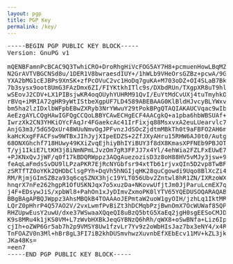 ```yaml
---
layout: pgp
title: PGP Key
permalink: /key/
---
```

<pre>
-----BEGIN PGP PUBLIC KEY BLOCK-----
Version: GnuPG v1

mQENBFamnPcBCAC9Q3TwhiCRO+DroRhgHiVcFOG5AY7H8+pcmuenHowLBqMZgpIc
N2GrAVTVBGCNSd8u/1DER1V8bwraesdIUY+/1hWLb9VHeOrsGZBz+pcwA/9G8NZe
YXA2bMG1cEJBPs9XnSK+zfPcOVuC2vc1HoDq7guKA+M703oDZ+OI4SLaB7Bkc7yg
7b3sysx9oot8UmG3FAzDmx6ZI/FIYKtkhITlc9s/DXbdRUn/TXgpXR8uT9hlafBk
wSEovJ2CDV+LX1PIBsjwKR4oqOUyhYUHRM91QvI/EuYtMdCvUXj4tuTmyhkOh8tE
rBVq+iMRIA72gHR9yWtIStbeXgpUF7LD4589ABEBAAG0KlBldHJvcyBLYWxvZ2lh
bm5ha2lzIDxlbWFpbEBwZXRyb3NrYWwuY29tPokBPgQTAQIAKAUCVqac9wIbAwUJ
AeEzgAYLCQgHAwIGFQgCCQoLBBYCAwECHgECF4AACgkQ+a1pba6hbWBSUAf+MClv
IwrzXk2CN3YHKiOYcFAqJr4FGaekcAc41IrFixjq88MsxvxA2euLUearvlc7ZLux
AnjG3m3/5dG5QxUr48WUuNmvOgJPFvnzJdSOcZjdtmMBkTh0t9aFBFO2AH6me9KB
kaHcKxgFFACFsw9WTBxJIhJyjXIpeEDZS+2ZfJXyAHru15RHW6AJ0t0/AutgYQfH
68ONXGhchf718HUwy49KXiZvqEjhiyBhIYiBUY3f8dX8KmasXPFNEb9PBJOTzK0/
T/yj1IkiE7LtKH3j8iNmNPmLJvzOm7gR3FFJJ7x4Yl/4ehWia2FZLFxEUwE7mvD5
+PJKNxQvJjWF/q0f17kBDQRWppz3AQgAuezozisD3z8oH88HV5vMJy3jsw+9iS8Q
feAqLaFmdsSvDU9lLPzaPKR7EjRcNYGbfsr94xtTb61rjvxQIn5D2vp8TwBFcd3n
zSRTfTZ0oYKk2QHDbClsgPYh+DqVh5hNGIjqHK28quCgowdi9Uqo8BlXcZi4uqJg
RM/RjmjGImSZBza93q6cqSZNX3hjc19YLT056Ubv2Zntwl8hR1ZN/IXRzoWXMyho
hnqrX7nFe262hgpR1OfUSKNJqx7o5xuzDa+NKovwUfjtJm0JjParuLcmEX7qbt0V
j4F+EDsywJiS/xpbWl8+PahOn1xJyDImvZxmoPK0lYTV65YQEDUSOQARAQABiQEl
BBgBAgAPBQJWppz3AhsMBQkB4TOAAAoJEPmtaW2uoW1gyOIH/jzhLq1IktMR5i8U
LQrZ0pHhrP4Q57AO2V/2vxLwmfPvBiZt3hDCMqbPzjBwnOmX7OcWUWaf85QPiAOI
RHZUpwEusY2uwU/dxe37WSwaaXQqeQI8uBzQ5btG5XaEq2jgH0sgEESoCMJDmh5r
K9s8MRu4k1jKS0VM+L7zWvbHXBkJeqGYBNzQ6hRh/qWX8+oSwBNfa+Liz6IpiyzA
cjIh+oZWP6Gr5ab7h2p9VMSY8Uw1fzvLr7Yv9z2oWbHIsJaz7bx3eNY4/x4Rappl
TnFOAZV0n3Ml+hBr8gL3FI7iB2khDUSmvhwzXuvnbEfXEbEcv11MV+kZL3jkYx73
JKa48Ks=
=een7
-----END PGP PUBLIC KEY BLOCK-----
</pre>

